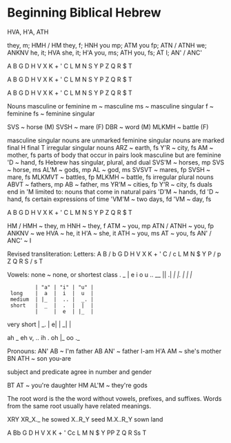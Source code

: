 # Beginning Biblical Hebrew


HVA, H'A, ATH


they, m; HMH / HM
they, f; HNH
you mp; ATM
you fp; ATN / ATNH
we; ANKNV
he, it; HVA
she, it; H'A
you, ms; ATH
you, fs; AT
I; AN' / ANC'


A B G D  H V X
K + ' C  L M N
S Y P Z  Q R $ T


A B G D  H V X
K + ' C  L M N
S Y P Z  Q R $ T

A B G D  H V X
K + ' C  L M N
S Y P Z  Q R $ T


Nouns
  masculine or feminine
    m ~ masculine
    ms ~ masculine singular
    f ~ feminine
    fs ~ feminine singular

  SVS ~ horse (M)
  SVSH ~ mare (F)
  DBR ~ word (M)
  MLKMH ~ battle (F)

  masculine singular nouns are unmarked
  feminine singular nouns are marked 
    final H
    final T
  irregular singular nouns
    ARZ ~ earth, fs
    Y'R ~ city, fs
    AM ~ mother, fs
  parts of body that occur in pairs look masculine but are feminine
    'D ~ hand, fs
  Hebrew has singular, plural, and dual
    SVS'M ~ horses, mp
    SVS ~ horse, ms
    AL'M ~ gods, mp
    AL ~ god, ms
    SVSVT ~ mares, fp
    SVSH ~ mare, fs
    MLKMVT ~ battles, fp
    MLKMH ~ battle, fs
  irregular plural nouns
    ABVT ~ fathers, mp
    AB ~ father, ms
    YR'M ~ cities, fp
    Y'R ~ city, fs
  duals
    end in 'M
    limited to:
      nouns that come in natural pairs
        'D'M ~ hands, fd
        'D ~ hand, fs
      certain expressions of time
        'VM'M ~ two days, fd
        'VM ~ day, fs

A B G D  H V X
K + ' C  L M N
S Y P Z  Q R $ T

HM / HMH ~ they, m
HNH ~ they, f
ATM ~ you, mp
ATN / ATNH ~ you, fp
ANKNV ~ we
HVA ~ he, it
H'A ~ she, it
ATH ~ you, ms
AT ~ you, fs
AN' / ANC' ~ I


Revised transliteration:
 Letters:
  A
  B / b
  G
  D
  H
  V
  X
  K
  +
  '
  C / c
  L
  M
  N
  $
  Y
  P / p
  Z
  Q
  R
  S / s
  T
 
 Vowels:
  none ~ none, or shortest class
  .
  _ 
  |
  e
  i
  o
  u
  ..
  __
  ||
  .|
  _|
  |.
  |_
  _|
  |_

             | "a" | "i" | "u" |
     long    |  a  |  i  |  u  | 
     medium  | |_  |  .. |  _. |
     short   |  _  |  .  |  |  |
             |     |  e  | |_  |
  very short | _.  |  e| | _|  |

  ah  _
  eh  v, ..
  ih  .
  oh  |_
  oo  ._


Pronouns:
  AN' AB ~ I'm father
  AB AN' ~ father I-am
  H'A AM ~ she's mother
  BN ATH ~ son you-are

  subject and predicate agree in number and gender

  BT AT ~ you're daughter
  HM AL'M ~ they're gods


The root word is the the word without vowels, prefixes, and suffixes.
Words from the same root usually have related meanings.

XRY
XR_X._  he sowed
X..R_Y  seed
M.X..R_Y  sown land


A Bb G D H V X
K + ' Cc L M N
$ Y PP Z Q R Ss T